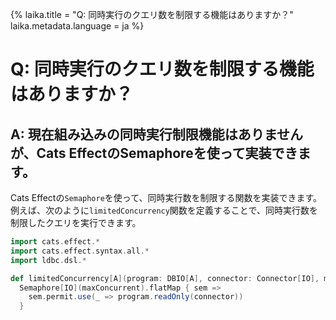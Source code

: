 {%
laika.title = "Q: 同時実行のクエリ数を制限する機能はありますか？"
laika.metadata.language = ja
%}

# Q: 同時実行のクエリ数を制限する機能はありますか？

## A: 現在組み込みの同時実行制限機能はありませんが、Cats EffectのSemaphoreを使って実装できます。

Cats Effectの`Semaphore`を使って、同時実行数を制限する関数を実装できます。例えば、次のように`limitedConcurrency`関数を定義することで、同時実行数を制限したクエリを実行できます。

```scala 3
import cats.effect.*
import cats.effect.syntax.all.*
import ldbc.dsl.*

def limitedConcurrency[A](program: DBIO[A], connector: Connector[IO], maxConcurrent: Int): IO[A] =
  Semaphore[IO](maxConcurrent).flatMap { sem =>
    sem.permit.use(_ => program.readOnly(connector))
  }
```
